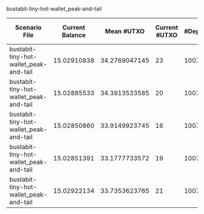 bustabit-tiny-hot-wallet_peak-and-tail

| Scenario File | Current Balance | Mean #UTXO | Current #UTXO | #Deposits | #Inputs Spent | #Withdraws | #Uneconomical outputs spent | #Change Created | #Changeless | Min Change Value | Max Change Value | Mean Change Value | Std. Dev. of Change Value | Total Fees | Mean Fees per Withdraw | Cost to Empty (10 sat/vB) | Total Cost | Min Input Size | Max Input Size | Mean Input Size | Std. Dev. of Input Size | Usage |
|---|---|---|---|---|---|---|---|---|---|---|---|---|---|---|---|---|---|---|---|---|---|---|
| bustabit-tiny-hot-wallet_peak-and-tail | 15.02910838 | 34.2769047145 | 23 | 10076 | 14417 | 5005 | 9 | 4364 | bnb: **570** ; knapsack: **71** ; Total: **641** | 0.00000317 | 15.79783967 | 0.252027015195 | 1.02719627713 | 0.10590849 | 0.0000211605374625 | 0.000156400000 | 0.106064890000 | 1 | 41 | 2.88051948052 | 3.32897048564 | knapsack: **3561** ; srd: **874** ; bnb: **570** |
| bustabit-tiny-hot-wallet_peak-and-tail | 15.02885533 | 34.3913533585 | 20 | 10076 | 14435 | 5005 | 7 | 4379 | bnb: **565** ; knapsack: **61** ; Total: **626** | 0.00000315 | 9.96520207 | 0.222317280815 | 0.814866183752 | 0.10616154 | 0.0000212110969031 | 0.000136000000 | 0.106297540000 | 1 | 43 | 2.88411588412 | 3.36599072009 | knapsack: **3558** ; srd: **882** ; bnb: **565** |
| bustabit-tiny-hot-wallet_peak-and-tail | 15.02850860 | 33.9149923745 | 16 | 10076 | 14447 | 5005 | 7 | 4387 | bnb: **568** ; knapsack: **50** ; Total: **618** | 0.00000297 | 10.07267196 | 0.244536840144 | 0.923227928097 | 0.10650827 | 0.0000212803736264 | 0.000108800000 | 0.106617070000 | 1 | 38 | 2.88651348651 | 3.32695852238 | knapsack: **3556** ; srd: **881** ; bnb: **568** |
| bustabit-tiny-hot-wallet_peak-and-tail | 15.02851391 | 33.1777733572 | 19 | 10076 | 14455 | 5005 | 7 | 4398 | bnb: **550** ; knapsack: **57** ; Total: **607** | 0.00000335 | 15.71844053 | 0.260258754616 | 1.04847398362 | 0.10650296 | 0.0000212793126873 | 0.000129200000 | 0.106632160000 | 1 | 40 | 2.88811188811 | 3.33265408719 | knapsack: **3559** ; srd: **896** ; bnb: **550** |
| bustabit-tiny-hot-wallet_peak-and-tail | 15.02922134 | 33.7353623765 | 21 | 10076 | 14462 | 5005 | 7 | 4407 | bnb: **548** ; knapsack: **50** ; Total: **598** | 0.00000343 | 12.20559263 | 0.286178320998 | 1.05796194145 | 0.10579553 | 0.0000211379680320 | 0.000142800000 | 0.105938330000 | 1 | 37 | 2.88951048951 | 3.37485823786 | knapsack: **3557** ; srd: **900** ; bnb: **548** |



